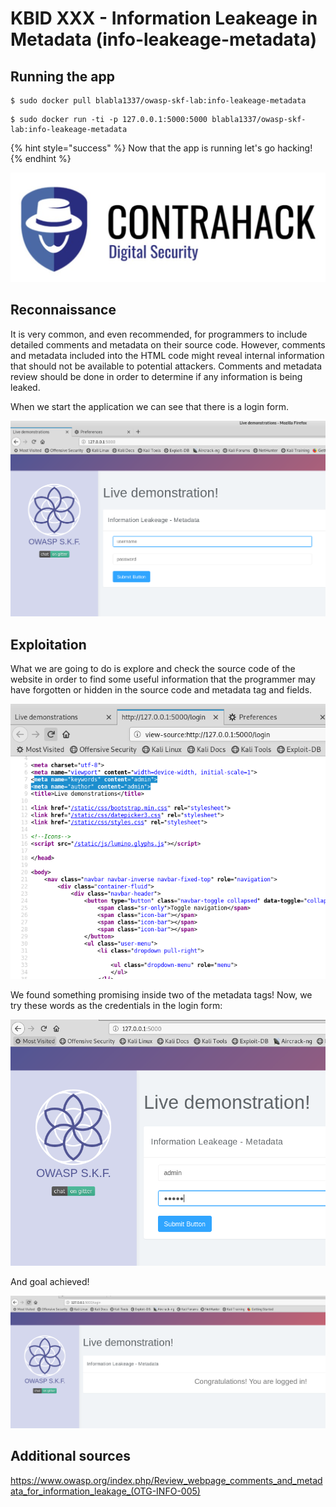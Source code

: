 # KBID XXX - Information Leakeage in Metadata (info-leakeage-metadata)

## Running the app

```text
$ sudo docker pull blabla1337/owasp-skf-lab:info-leakeage-metadata
```

```text
$ sudo docker run -ti -p 127.0.0.1:5000:5000 blabla1337/owasp-skf-lab:info-leakeage-metadata
```

{% hint style="success" %}
Now that the app is running let's go hacking!
{% endhint %}

![Docker image and write-up thanks to ING!](.gitbook/assets/screen-shot-2019-03-04-at-21.33.32.png)

## Reconnaissance
It is very common, and even recommended, for programmers to include detailed comments and metadata on their source code. 
However, comments and metadata included into the HTML code might reveal internal information that should not be available 
to potential attackers. Comments and metadata review should be done in order to determine if any information is being leaked.

When we start the application we can see that there is a login form.

![](.gitbook/assets/info-leakeage-meta-01.png)

## Exploitation
What we are going to do is explore and check the source code of the website in order to find some useful information that the programmer may have forgotten or hidden
in the source code and metadata tag and fields.

![](.gitbook/assets/info-leakeage-meta-02.png)

We found something promising inside two of the metadata tags!
Now, we try these words as the credentials in the login form:

![](.gitbook/assets/info-leakeage-meta-03.png)

And goal achieved!

![](.gitbook/assets/info-leakeage-meta-04.png)

## Additional sources
https://www.owasp.org/index.php/Review_webpage_comments_and_metadata_for_information_leakage_(OTG-INFO-005)
